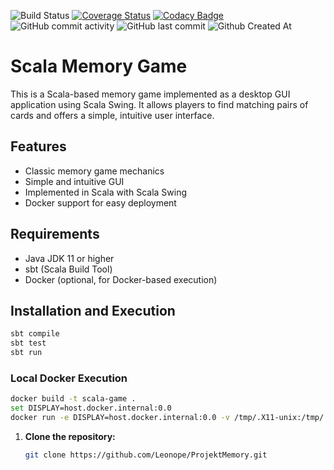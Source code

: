 ![Build Status](https://github.com/Leonope/ProjektMemory/actions/workflows/.travis.yml/badge.svg)
[![Coverage Status](https://coveralls.io/repos/github/Leonope/ProjektMemory/badge.svg?branch=main)](https://coveralls.io/github/Leonope/ProjektMemory?branch=main)
[![Codacy Badge](https://app.codacy.com/project/badge/Grade/a864d8e9b58248f695d6666a4ea45128)](https://app.codacy.com/Leonope/ProjektMemory/dashboard?utm_source=gh&utm_medium=referral&utm_content=&utm_campaign=Badge_grade)
![GitHub commit activity](https://img.shields.io/github/commit-activity/w/Leonope/ProjektMemory)
![GitHub last commit](https://img.shields.io/github/last-commit/Leonope/ProjektMemory)
![Github Created At](https://img.shields.io/github/created-at/Leonope/ProjektMemory)


# Scala Memory Game

This is a Scala-based memory game implemented as a desktop GUI application using Scala Swing. It allows players to find matching pairs of cards and offers a simple, intuitive user interface.

## Features

- Classic memory game mechanics
- Simple and intuitive GUI
- Implemented in Scala with Scala Swing
- Docker support for easy deployment

## Requirements

- Java JDK 11 or higher
- sbt (Scala Build Tool)
- Docker (optional, for Docker-based execution)

## Installation and Execution
```sh
sbt compile
sbt test
sbt run
```

### Local Docker Execution
```sh
docker build -t scala-game .
set DISPLAY=host.docker.internal:0.0
docker run -e DISPLAY=host.docker.internal:0.0 -v /tmp/.X11-unix:/tmp/.X11-unix scala-game
```

1. **Clone the repository:**
   ```sh
   git clone https://github.com/Leonope/ProjektMemory.git
